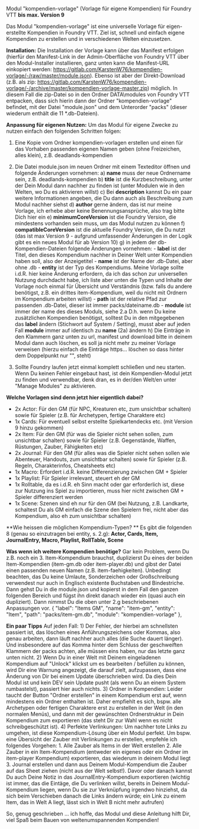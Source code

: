 Modul "kompendien-vorlage" (Vorlage für eigene Kompendien) für Foundry VTT **bis max. Version 9**

Das Modul "kompendien-vorlage" ist eine universelle Vorlage für eigen-erstellte Kompendien in Foundry VTT.
Ziel ist, schnell und einfach eigene Kompendien zu erstellen und in verschiedenen Welten einzusetzen.

**Installation:** 
Die Installation der Vorlage kann über das Manifest erfolgen (hierfür den Manifest-Link in der Admin-Oberfläche von Foundry VTT über den Modul-Installer installieren, ganz unten kann die Manifest-URL einkopiert werden: https://gitlab.com/KarstenW76/kompendien-vorlage/-/raw/master/module.json). 
Ebenso ist aber der Direkt-Download (z.B. als zip: https://gitlab.com/KarstenW76/kompendien-vorlage/-/archive/master/kompendien-vorlage-master.zip) möglich. In diesem Fall die zip-Datei so in den Ordner DATA\modules von Foundry VTT entpacken, dass sich hierin dann der Ordner "kompendien-vorlage" befindet, mit der Datei "module.json" und dem Unterorder "packs" (dieser wiederum enthält die 11 *.db-Dateien).

**Anpassung für eigenen Nutzen:** 
Um das Modul für eigene Zwecke zu nutzen einfach den folgenden Schritten folgen:

1. Eine Kopie vom Ordner kompendien-vorlagen erstellen und einen für das Vorhaben passenden eigenen Namen geben (ohne Freizeichen, alles klein), z.B. deadlands-kompendien

2. Die Datei module.json im neuen Ordner mit einem Texteditor öffnen und folgende Änderungen vornehmen:
    a) **name** muss der neue Ordnername sein, z.B. deadlands-kompendien
    b) **title** ist die Kurzbeschreibung, unter der Dein Modul dann nachher zu finden ist (unter Modulen wie in den Welten, wo Du es aktivieren willst)
    c) Bei **description** kannst Du ein paar weitere Informationen angeben, die Du dann auch als Beschreibung zum Modul nachher siehst
    d) **author** gerne ändern, das ist nur meine Vorlage, ich erhebe aber keine Benennungsansprüche, also trag bitte Dich hier ein
    e) **minimumCoreVersion** ist die Foundry Version, die mindestens vorhanden sein muss, um das Modul nutzen zu können
    f) **compatibleCoreVersion** ist die aktuelle Foundry Version, die Du nutzt (das ist max Version 9 - aufgrund umfassender Änderungen in der Logik gibt es ein neues Modul für ab Version 10)
    g) in jedem der db-Kompendien-Dateien folgende Änderungen vornehmen:
        - **label** ist der Titel, den dieses Kompendium nachher in Deiner Welt unter Kompendien haben soll, also der Anzeigetitel
        - **name** ist der Name der .db-Datei, aber ohne .db
        - **entity** ist der Typ des Kompendiums. Meine Vorlage sollte i.d.R. hier keine Änderung erfordern, da ich das schon zur universellen Nutzung durchdacht habe, ich liste aber unten die Typen und Inhalte der Vorlage noch einmal für Übersicht und Verständnis (bzw. falls du andere benötigst, z.B. ein drittes item-Kompendium, weil du nicht mit Ordnern im Kompendium arbeiten willst)
        - **path** ist der relative Pfad zur passenden .db-Datei, dieser ist immer packs/dateiname.db
        - **module** ist immer der name des dieses Moduls, siehe 2.a
    D.h. wenn Du keine zusätzlichen Kompendien benötigst, solltest Du in den mitgegebenen das **label** ändern (Stichwort auf System / Setting), musst aber auf jeden Fall **module** immer auf identisch zu **name** (2a) ändern
    h) Die Einträge in den Klammern ganz unten zu url, manifest und download bitte in deinem Modul dann auch löschen, es soll ja nicht mehr zu meiner Vorlage verweisen (hierzu einfach die Einträge https... löschen so dass hinter dem Doppelpunkt nur  "", steht)

3. Sollte Foundry laufen jetzt einmal komplett schließen und neu starten. Wenn Du keinen Fehler eingebaut hast, ist dein Kompendien-Modul jetzt zu finden und verwendbar, denk dran, es in der/den Welt/en unter "Manage Modules" zu aktivieren.

**Welche Vorlagen sind denn jetzt hier eigentlich dabei?** 
- 2x Actor: Für den GM (für NPC, Kreaturen etc, zum unsichtbar schalten) sowie für Spieler (z.B. für Archetypen, fertige Charaktere etc)
- 1x Cards: Für eventuell selbst erstellte Spielkartendecks etc. (mit Version 9 hinzu gekommen)
- 2x Item: Für den GM (für was die Spieler nicht sehen sollen, zum unsichtbar schalten) sowie für Spieler (z.B. Gegenstände, Waffen, Rüstungen, Zauber, Fähigkeiten etc)
- 2x Journal: Für den GM (für alles was die Spieler nicht sehen sollen wie Abenteuer, Handouts, zum unsichtbar schalten) sowie für Spieler (z.B. Regeln, Charakterinfos, Cheatsheets etc)
- 1x Macro: Erfordert i.d.R. keine Differenzierung zwischen GM + Spieler
- 1x Playlist: Für Spieler irrelevant, steuert eh der GM
- 1x Rolltable, da es i.d.R. eh Sinn macht oder gar erforderlich ist, diese zur Nutzung ins Spiel zu importieren, muss hier nicht zwischen GM + Spieler differenziert werden
- 1x Scene: Szenen sind eh nur für den GM (bei Nutzung, z.B. Landkarte, schaltest Du als GM einfach die Szene den Spielern frei, nicht aber das Kompendium, also eh zum unsichtbar schalten)

**Wie heissen die möglichen Kompendium-Typen? **
Es gibt die folgenden 8 (genau so einzutragen bei entity, s. 2.g): **Actor, Cards, Item, JournalEntry, Macro, Playlist, RollTable, Scene**

**Was wenn ich weitere Kompendien benötige?** 
Gar kein Problem, wenn Du z.B. noch ein 3. Item-Kompendium brauchst, duplizierst Du eines der beiden Item-Kompendien (item-gm.db oder item-player.db) und gibst der Datei einen passenden neuen Namen (z.B. item-faehigkeiten). Unbedingt beachten, das Du keine Umlaute, Sonderzeichen oder Großschreibung verwendest nur auch in Englisch existente Buchstaben und Bindestriche. 
Dann gehst Du in die module.json und kopierst in dem Fall den ganzen folgenden Bereich und fügst ihn direkt danach wieder ein (quasi auch ein dupliziert). Dann nimmst Du die oben unter 2.g beschriebenen Anpassungen vor.
    {
      "label": "Items GM",
      "name": "item-gm",
      "entity": "Item",
      "path": "packs/item-gm.db",
      "module": "kompendien-vorlage"
    },
    
**Ein paar Tipps** 
Auf jeden Fall: 
    1) Der Fehler, der hierbei am schnellsten passiert ist, das löschen eines Anführungszeichens oder Kommas, also genau arbeiten, dann läuft nachher auch alles (die Suche dauert länger). Und insbesondere auf das Komma hinter dem Schluss der geschweiften Klammern der packs achten, alle müssen eins haben, nur das letzte ganz unten nicht.
    2) Wenn Du in einer Welt mit Deinem eingeladenen Kompendium auf "Unlock" klickst um es bearbeiten / befüllen zu können, wird Dir eine Warnung angezeigt, die darauf zielt, aufzupassen, dass eine Änderung von Dir bei einem Update überschrieben wird. Da dies Dein Modul ist und kein DEV sein Update pusht (als wenn Du an einem System rumbastelst), passiert hier auch nichts.
    3) Ordner in Kompendien: Leider taucht der Button "Ordner erstellen" in einem Kompendium erst auf, wenn mindestens ein Ordner enthalten ist. Daher empfiehlt es sich, bspw. alle Archetypen oder fertigen Charaktere erst zu erstellen in der Welt (in den normalen Menüs), und dann mit der gewünschten Ordnerstruktur in Dein Kompendium zum exportieren (das steht Dir zur Wahl wenn es nicht schreibgeschützt ist).
    4) Perfekte Verlinkungen: Um nachher tote Links zu umgehen, ist diese Kompendium-Lösung über ein Modul perfekt. Um bspw. eine Übersicht der Zauber mit Verlinkungen zu erstellen, empfehle ich folgendes Vorgehen:
        1. Alle Zauber als Items in der Welt erstellen
        2. Alle Zauber in ein Item-Kompendium (entweder ein eigenes oder ein Ordner im item-player Kompendium) exportieren, das wiederum in deinem Modul liegt
        3. Journal erstellen und dann aus Deinem Modul-Kompendium die Zauber auf das Sheet ziehen (nicht aus der Welt selbst!). Davor oder danach kannst Du auch Deine Notiz in das JournalEntry-Kompendium exportieren (wichtig ist immer, das die Eintäge, die Du verlinken willst, bereits in Deinem Modul-Kompendium liegen, wenn Du sie zur Verknüpfung irgendwo hinziehst, da sich beim Verschieben danach die Links ändern würde; ein Link zu einem Item, das in Welt A liegt, lässt sich in Welt B nicht mehr aufrufen)

So, genug geschrieben ... ich hoffe, das Modul und diese Anleitung hilft Dir, viel Spaß beim Bauen von weltenumspannenden Kompendien!
